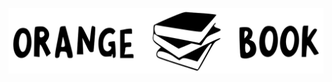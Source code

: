 <p aling="center">
  <img src=https://github.com/Orange-Book-Squad-8/orange-book-back/blob/main/img/logo.svg>
</p>
